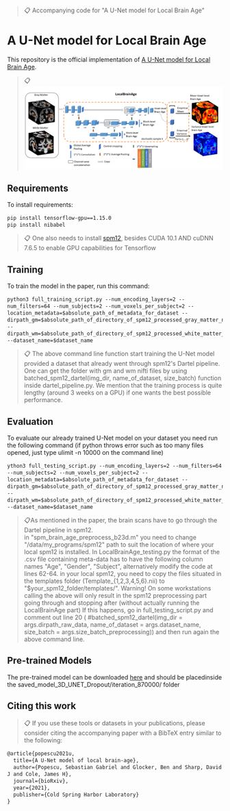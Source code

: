 >📋  Accompanying code for "A U-Net model for Local Brain Age"

# A U-Net model for Local Brain Age

This repository is the official implementation of [A U-Net model for Local Brain Age](https://www.biorxiv.org/content/10.1101/2021.01.26.428243v1). 

>📋  ![U-Net Architecture for Local Brain Age Prediction](unet_se_architecture.png)

## Requirements

To install requirements:

```setup
pip install tensorflow-gpu==1.15.0
pip install nibabel
```

>📋  One also needs to install [spm12](https://www.fil.ion.ucl.ac.uk/spm/software/spm12/), besides CUDA 10.1 AND cuDNN 7.6.5 to enable GPU capabilities for Tensorflow

## Training

To train the model in the paper, run this command:

```train
python3 full_training_script.py --num_encoding_layers=2 --num_filters=64 --num_subjects=2 --num_voxels_per_subject=2 --location_metadata=$absolute_path_of_metadata_for_dataset --dirpath_gm=$absolute_path_of_directory_of_spm12_processed_gray_matter_nifti_files
--dirpath_wm=$absolute_path_of_directory_of_spm12_processed_white_matter_nifti_files --dataset_name=$dataset_name
```

>📋  The above command line function start training the U-Net model provided a dataset that already went through spm12's Dartel pipeline. One can get the folder with gm and wm nifti files by using  batched_spm12_dartel(img_dir, name_of_dataset, size_batch) function inside dartel_pipeline.py. We mention that the training process is quite lengthy (around 3 weeks on a GPU) if one wants the best possible performance.

## Evaluation

To evaluate our already trained U-Net model on your dataset you need run the following command (if python throws error such as too many files opened, just type ulimit -n 10000 on the command line)

```eval
ython3 full_testing_script.py --num_encoding_layers=2 --num_filters=64 --num_subjects=2 --num_voxels_per_subject=2 --location_metadata=$absolute_path_of_metadata_for_dataset --dirpath_gm=$absolute_path_of_directory_of_spm12_processed_gray_matter_nifti_files
--dirpath_wm=$absolute_path_of_directory_of_spm12_processed_white_matter_nifti_files --dataset_name=$dataset_name
```

>📋As mentioned in the paper, the brain scans have to go through the Dartel pipeline in spm12.  
>in "spm_brain_age_preprocess_b23d.m" you need to change "/data/my_programs/spm12" path to suit the location of where your local spm12 is installed. 
>In LocalBrainAge_testing.py the format of the .csv file containing meta-data has to have the following column names "Age", "Gender", "Subject", alternatively modify the code at lines 62-64.
>in your local spm12, you need to copy the files situated in the templates folder (Template_{1,2,3,4,5,6}.nii) to "$your_spm12_folder/templates/". Warning! On some workstations calling the above will only result in the spm12 preprocessing part going through and stopping after (without actually running the LocalBrainAge part)
 If this happens, go in full_testing_script.py and comment out line 20 ( #batched_spm12_dartel(img_dir = args.dirpath_raw_data, name_of_dataset = args.dataset_name, size_batch = args.size_batch_preprocessing)) and then run again the above command line.
## Pre-trained Models

The pre-trained model can be downloaded [here](https://drive.google.com/drive/folders/1htVlUTyWI2fN6Hz0inBJevlYV0zruOc2?usp=sharing) and should be placedinside the saved_model_3D_UNET_Dropout/iteration_870000/ folder




## Citing this work

>📋 If you use these tools or datasets in your publications, please consider citing the accompanying paper with a BibTeX entry similar to the following:

```
@article{popescu2021u,
  title={A U-Net model of local brain-age},
  author={Popescu, Sebastian Gabriel and Glocker, Ben and Sharp, David J and Cole, James H},
  journal={bioRxiv},
  year={2021},
  publisher={Cold Spring Harbor Laboratory}
}

```







